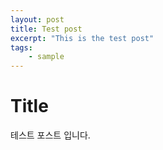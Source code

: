 ```yaml
---
layout: post
title: Test post
excerpt: "This is the test post"
tags:
    - sample
---
```


# Title

테스트 포스트 입니다.
